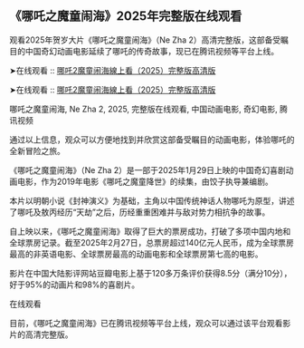 ## 《哪吒之魔童闹海》2025年完整版在线观看

观看2025年贺岁大片《哪吒之魔童闹海》（Ne Zha 2）高清完整版，这部备受瞩目的中国奇幻动画电影延续了哪吒的传奇故事，现已在腾讯视频等平台上线。

➤在线观看 :: [哪吒2魔童闹海線上看（2025）完整版高清版](https://t.co/xKV9n4pFmq)

➤在线观看 :: [哪吒2魔童闹海線上看（2025）完整版高清版](https://t.co/TPMAUAElwY)

哪吒之魔童闹海, Ne Zha 2, 2025, 完整版在线观看, 中国动画电影, 奇幻电影, 腾讯视频

通过以上信息，观众可以方便地找到并欣赏这部备受瞩目的动画电影，体验哪吒的全新冒险之旅。

《哪吒之魔童闹海》（Ne Zha 2）是一部于2025年1月29日上映的中国奇幻喜剧动画电影，作为2019年电影《哪吒之魔童降世》的续集，由饺子执导兼编剧。

本片以明朝小说《封神演义》为基础，主角以中国传统神话人物哪吒为原型，讲述了哪吒及敖丙经历“天劫”之后，历经重重困难并与敌对势力相抗争的故事。

自上映以来，《哪吒之魔童闹海》取得了巨大的票房成功，打破了多项中国内地和全球票房记录。截至2025年2月27日，总票房超过140亿元人民币，成为全球票房最高的非英语电影、全球票房最高的动画电影和全球票房第七高的电影。

影片在中国大陆影评网站豆瓣电影上基于120多万条评价获得8.5分（满分10分），好于95%的动画片和98%的喜剧片。

在线观看

目前，《哪吒之魔童闹海》已在腾讯视频等平台上线，观众可以通过该平台观看影片的高清完整版。
